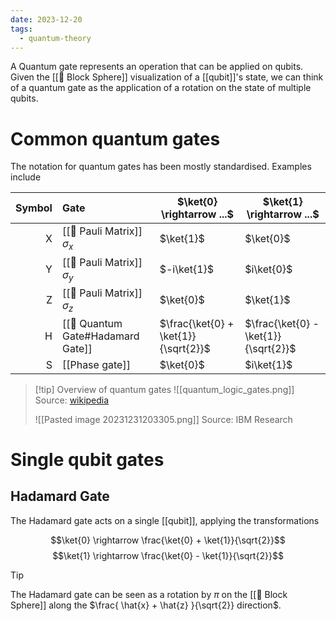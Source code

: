 ```yaml
---
date: 2023-12-20
tags:
  - quantum-theory
---
```

A Quantum gate represents an operation that can be applied on qubits. Given the [[📘 Block Sphere]] visualization of a [[qubit]]'s state, we can think of a quantum gate as the application of a rotation on the state of multiple qubits.

# Common quantum gates

The notation for quantum gates has been mostly standardised. Examples include

| Symbol | Gate | $\ket{0} \rightarrow ...$ | $\ket{1} \rightarrow ...$ |
| ---: | :--- | ---- | ---- |
| X | [[📘 Pauli Matrix]] $\sigma_x$ | $\ket{1}$ | $\ket{0}$ |
| Y | [[📘 Pauli Matrix]] $\sigma_y$ | $-i\ket{1}$ | $i\ket{0}$ |
| Z | [[📘 Pauli Matrix]] $\sigma_z$ | $\ket{0}$ | $\ket{1}$ |
| H | [[📘 Quantum Gate#Hadamard Gate]] | $\frac{\ket{0} + \ket{1}}{\sqrt{2}}$ | $\frac{\ket{0} - \ket{1}}{\sqrt{2}}$ |
| S | [[Phase gate]] | $\ket{0}$ | $i\ket{1}$ |

> [!tip] Overview of quantum gates
> ![[quantum_logic_gates.png]]
> Source: [wikipedia](https://en.wikipedia.org/wiki/Quantum_logic_gate)
> 
> ![[Pasted image 20231231203305.png]]
> Source: IBM Research

# Single qubit gates
## Hadamard Gate

The Hadamard gate acts on a single [[qubit]], applying the transformations

$$\ket{0} \rightarrow \frac{\ket{0} + \ket{1}}{\sqrt{2}}$$
$$\ket{1} \rightarrow \frac{\ket{0} - \ket{1}}{\sqrt{2}}$$

>[!tip]
> The Hadamard gate can be seen as a rotation by $\pi$ on the [[📘 Block Sphere]] along the $\frac{ \hat{x} + \hat{z} }{\sqrt{2}} direction$. 